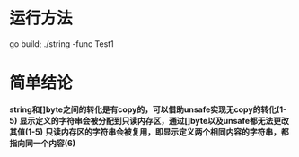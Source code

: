 # 运行方法
go build;
./string -func Test1

# 简单结论
**string和[]byte之间的转化是有copy的，可以借助unsafe实现无copy的转化(1-5)**
**显示定义的字符串会被分配到只读内存区，通过[]byte以及unsafe都无法更改其值(1-5)**
**只读内存区的字符串会被复用，即显示定义两个相同内容的字符串，都指向同一个内容(6)**